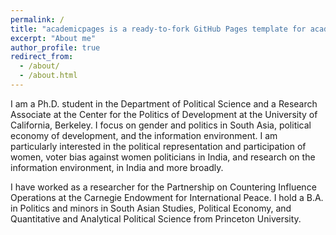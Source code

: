 ```yaml
---
permalink: /
title: "academicpages is a ready-to-fork GitHub Pages template for academic personal websites"
excerpt: "About me"
author_profile: true
redirect_from: 
  - /about/
  - /about.html
---
```


I am a Ph.D. student in the Department of Political Science and a Research Associate at the Center for the Politics of Development at the University of California, Berkeley. I focus on gender and politics in South Asia, political economy of development, and the information environment. I am particularly interested in the political representation and participation of women, voter bias against women politicians in India, and research on the information environment, in India and more broadly.

I have worked as a researcher for the Partnership on Countering Influence Operations at the Carnegie Endowment for International Peace. I hold a B.A. in Politics and minors in South Asian Studies, Political Economy, and Quantitative and Analytical Political Science from Princeton University.